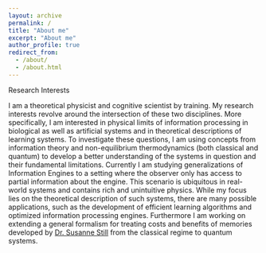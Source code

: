```yaml
---
layout: archive
permalink: /
title: "About me"
excerpt: "About me"
author_profile: true
redirect_from:
  - /about/
  - /about.html
---
```

Research Interests

I am a theoretical physicist and cognitive scientist by training. My research interests revolve around the intersection of these two disciplines. More specifically, I am interested in physical limits of information processing in biological as well as artificial systems and in theoretical descriptions of learning systems. To investigate these questions, I am using concepts from information theory and non-equilibrium thermodynamics (both classical and quantum) to develop a better understanding of the systems in question and their fundamental limitations. Currently I am studying generalizations of Information Engines to a setting where the observer only has access to partial information about the engine. This scenario is ubiquitous in real-world systems and contains rich and unintuitive physics. While my focus lies on the theoretical description of such systems, there are many possible applications, such as the development of efficient learning algorithms and optimized information processing engines.
Furthermore I am working on extending a general formalism for treating costs and benefits of memories developed by [Dr. Susanne Still](https://journals.aps.org/prl/abstract/10.1103/PhysRevLett.124.050601) from the classical regime to quantum systems.  
